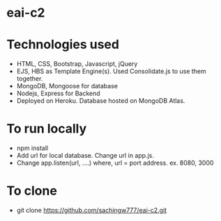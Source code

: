 # eai-c2

# Technologies used
 * HTML, CSS, Bootstrap, Javascript, jQuery
 * EJS, HBS as Template Engine(s). Used Consolidate.js to use them together. 
 * MongoDB, Mongoose for database
 * Nodejs, Express for Backend
 * Deployed on Heroku. Database hosted on MongoDB Atlas.
 
 # To run locally
  * npm install
  * Add url for local database. Change url in app.js.
  * Change app.listen(url, ....) where, url = port address. ex. 8080, 3000
  
 # To clone 
  * git clone https://github.com/sachingw777/eai-c2.git
